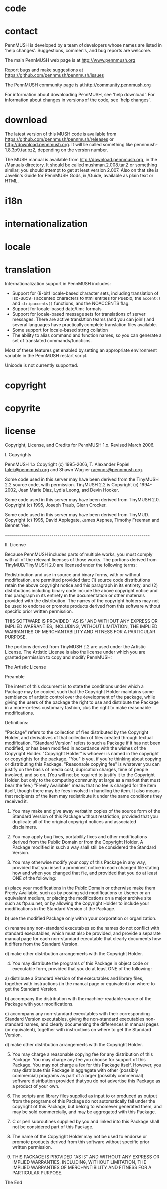 # code

# contact
PennMUSH is developed by a team of developers whose names are listed in 'help changes'. Suggestions, comments, and bug reports are welcome.

The main PennMUSH web page is at http://www.pennmush.org

Report bugs and make suggestions at https://github.com/pennmush/pennmush/issues

The PennMUSH community page is at http://community.pennmush.org

For information about downloading PennMUSH, see 'help download'.
For information about changes in versions of the code, see 'help changes'.

# download
The latest version of this MUSH code is available from https://github.com/pennmush/pennmush/releases or http://download.pennmush.org. It will be called something like pennmush-1.8.3p9.tar.bz2, depending on the version number.

The MUSH manual is available from http://download.pennmush.org, in the /Manuals directory. It should be called mushman.2.008.tar.Z or something similar; you should attempt to get at least version 2.007. Also on that site is Javelin's Guide for PennMUSH Gods, in /Guide, available as plain text or
HTML.

# i18n

# internationalization

# locale

# translation
Internationalization support in PennMUSH includes:
* Support for (8-bit) locale-based character sets, including translation of iso-8859-1 accented characters to html entities for Pueblo, the `accent()` and `stripaccents()` functions, and the NOACCENTS flag.
* Support for locale-based date/time formats
* Support for locale-based message sets for translations of server messages. There are active translation teams (and you can join!) and several languages have practically complete translation files available.
* Some support for locale-based string collation
* The ability to alias command and function names, so you can generate a set of translated commands/functions.

Most of these features get enabled by setting an appropriate environment variable in the PennMUSH restart script.

Unicode is not currently supported.

# copyright

# copyrite

# license
Copyright, License, and Credits for PennMUSH 1.x. Revised March 2006.

I. Copyrights

PennMUSH 1.x
Copyright (c) 1995-2006, T. Alexander Popiel <talek@pennmush.org> and Shawn Wagner <raevnos@pennmush.org>.

Some code used in this server may have been derived from the TinyMUSH 2.2 source code, with permission. TinyMUSH 2.2 is Copyright (c) 1994-2002, Jean Marie Diaz, Lydia Leong, and Devin Hooker.

Some code used in this server may have been derived from TinyMUSH 2.0. Copyright (c) 1995, Joseph Traub, Glenn Crocker.

Some code used in this server may have been derived from TinyMUD. Copyright (c) 1995, David Applegate, James Aspnes, Timothy Freeman and Bennet Yee.

 *------------------------------------------------------------------------*

II. License

Because PennMUSH includes parts of multiple works, you must comply with all of the relevant licenses of those works. The portions derived from TinyMUD/TinyMUSH 2.0 are licensed under the following terms:

  Redistribution and use in source and binary forms, with or without
  modification, are permitted provided that: (1) source code distributions
  retain the above copyright notice and this paragraph in its entirety, and
  (2) distributions including binary code include the above copyright
  notice and this paragraph in its entirety in the documentation or other
  materials provided with the distribution.  The names of the copyright
  holders may not be used to endorse or promote products derived from
  this software without specific prior written permission.

  THIS SOFTWARE IS PROVIDED ``AS IS'' AND WITHOUT ANY EXPRESS OR IMPLIED
  WARRANTIES, INCLUDING, WITHOUT LIMITATION, THE IMPLIED WARRANTIES OF
  MERCHANTABILITY AND FITNESS FOR A PARTICULAR PURPOSE.

The portions derived from TinyMUSH 2.2 are used under the Artistic License. The Artistic License is also the license under which you are granted permission to copy and modify PennMUSH:

The Artistic License

Preamble

The intent of this document is to state the conditions under which a
Package may be copied, such that the Copyright Holder maintains some
semblance of artistic control over the development of the package,
while giving the users of the package the right to use and distribute
the Package in a more-or-less customary fashion, plus the right to make
reasonable modifications.

Definitions:

"Package" refers to the collection of files distributed by the Copyright
Holder, and derivatives of that collection of files created through
textual modification.
"Standard Version" refers to such a Package if it has not been modified,
or has been modified in accordance with the wishes of the Copyright
Holder.
"Copyright Holder" is whoever is named in the copyright or copyrights
for the package.
"You" is you, if you're thinking about copying or distributing this Package.
"Reasonable copying fee" is whatever you can justify on the basis of media
cost, duplication charges, time of people involved, and so on. (You will
not be required to justify it to the Copyright Holder, but only to the
computing community at large as a market that must bear the fee.)
"Freely Available" means that no fee is charged for the item itself,
though there may be fees involved in handling the item. It also means
that recipients of the item may redistribute it under the same conditions
they received it.

1. You may make and give away verbatim copies of the source form of the
Standard Version of this Package without restriction, provided that
you duplicate all of the original copyright notices and associated
disclaimers.

2. You may apply bug fixes, portability fixes and other modifications
derived from the Public Domain or from the Copyright Holder. A Package
modified in such a way shall still be considered the Standard Version.

3. You may otherwise modify your copy of this Package in any way, provided
that you insert a prominent notice in each changed file stating how and
when you changed that file, and provided that you do at least ONE of
the following:

 a) place your modifications in the Public Domain or otherwise make them
 Freely Available, such as by posting said modifications to Usenet or an
 equivalent medium, or placing the modifications on a major archive site
 such as ftp.uu.net, or by allowing the Copyright Holder to include your
 modifications in the Standard Version of the Package.

 b) use the modified Package only within your corporation or organization.

 c) rename any non-standard executables so the names do not conflict with
 standard executables, which must also be provided, and provide a separate
 manual page for each non-standard executable that clearly documents how
 it differs from the Standard Version.

 d) make other distribution arrangements with the Copyright Holder.

4. You may distribute the programs of this Package in object code or
executable form, provided that you do at least ONE of the following:

 a) distribute a Standard Version of the executables and library files,
 together with instructions (in the manual page or equivalent) on where
 to get the Standard Version.

 b) accompany the distribution with the machine-readable source of the
 Package with your modifications.

 c) accompany any non-standard executables with their corresponding
 Standard Version executables, giving the non-standard executables
 non-standard names, and clearly documenting the differences in manual
 pages (or equivalent), together with instructions on where to get the
 Standard Version.

 d) make other distribution arrangements with the Copyright Holder.

5. You may charge a reasonable copying fee for any distribution of
this Package. You may charge any fee you choose for support of this
Package. You may not charge a fee for this Package itself. However, you
may distribute this Package in aggregate with other (possibly commercial)
programs as part of a larger (possibly commercial) software distribution
provided that you do not advertise this Package as a product of your own.

6. The scripts and library files supplied as input to or produced as
output from the programs of this Package do not automatically fall under
the copyright of this Package, but belong to whomever generated them,
and may be sold commercially, and may be aggregated with this Package.

7. C or perl subroutines supplied by you and linked into this Package
shall not be considered part of this Package.

8. The name of the Copyright Holder may not be used to endorse or
promote products derived from this software without specific prior
written permission.

9. THIS PACKAGE IS PROVIDED "AS IS" AND WITHOUT ANY EXPRESS OR IMPLIED
WARRANTIES, INCLUDING, WITHOUT LIMITATION, THE IMPLIED WARRANTIES OF
MERCHANTIBILITY AND FITNESS FOR A PARTICULAR PURPOSE.

The End
